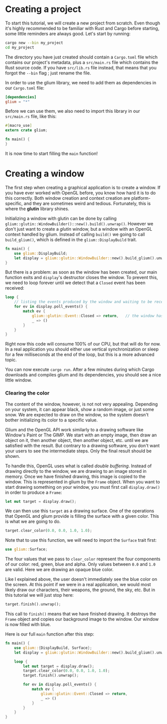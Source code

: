 # Creating a project

To start this tutorial, we will create a new project from scratch. Even though it's highly recommended to be familiar with Rust and Cargo before starting, some little reminders are always good. Let's start by running:

```sh
cargo new --bin my_project
cd my_project
```

The directory you have just created should contain a `Cargo.toml` file which contains our project's metadata, plus a `src/main.rs` file which contains the Rust source code. If you have `src/lib.rs` file instead, that means that you forgot the `--bin` flag ; just rename the file.

In order to use the glium library, we need to add them as dependencies in our `Cargo.toml` file:

```toml
[dependencies]
glium = "*"
```

Before we can use them, we also need to import this library in our `src/main.rs` file, like this:

```rust
#[macro_use]
extern crate glium;

fn main() {
}
```

It is now time to start filling the `main` function!

# Creating a window

The first step when creating a graphical application is to create a window. If you have ever worked with OpenGL before, you know how hard it is to do this correctly. Both window creation and context creation are platform-specific, and they are sometimes weird and tedious. Fortunately, this is where the **glutin** library shines.

Initializing a window with glutin can be done by calling `glium::glutin::WindowBuilder()::new().build().unwrap()`. However we don't just want to create a *glutin* window, but a window with an OpenGL context handled by glium. Instead of calling `build()` we going to call `build_glium()`, which is defined in the `glium::DisplayBuild` trait.

```rust
fn main() {
    use glium::DisplayBuild;
    let display = glium::glutin::WindowBuilder::new().build_glium().unwrap();
}
```

But there is a problem: as soon as the window has been created, our main function exits and `display`'s destructor closes the window. To prevent this, we need to loop forever until we detect that a `Closed` event has been received:

```rust
loop {
    // listing the events produced by the window and waiting to be received
    for ev in display.poll_events() {
        match ev {
            glium::glutin::Event::Closed => return,   // the window has been closed by the user
            _ => ()
        }
    }
}
```

Right now this code will consume 100% of our CPU, but that will do for now. In a real application you should either use vertical synchronization or sleep for a few milliseconds at the end of the loop, but this is a more advanced topic.

You can now execute `cargo run`. After a few minutes during which Cargo downloads and compiles glium and its dependencies, you should see a nice little window.

### Clearing the color

The content of the window, however, is not not very appealing. Depending on your system, it can appear black, show a random image, or just some snow. We are expected to draw on the window, so the system doesn't bother initializing its color to a specific value.

Glium and the OpenGL API work similarly to a drawing software like Window's Paint or The GIMP. We start with an empty image, then draw an object on it, then another object, then another object, etc. until we are satisfied with the result. But contrary to a drawing software, you don't want your users to see the intermediate steps. Only the final result should be shown.

To handle this, OpenGL uses what is called *double buffering*. Instead of drawing directly to the window, we are drawing to an image stored in memory. Once we have finished drawing, this image is copied to the window.
This is represented in glium by the `Frame` object. When you want to start drawing something on your window, you must first call `display.draw()` in order to produce a `Frame`:

```rust
let mut target = display.draw();
```

We can then use this `target` as a drawing surface. One of the operations that OpenGL and glium provide is filling the surface with a given color. This is what we are going to do.

```rust
target.clear_color(0.0, 0.0, 1.0, 1.0);
```

Note that to use this function, we will need to import the `Surface` trait first:

```rust
use glium::Surface;
```

The four values that we pass to `clear_color` represent the four components of our color: red, green, blue and alpha. Only values between `0.0` and `1.0` are valid. Here we are drawing an opaque blue color.

Like I explained above, the user doesn't immediately see the blue color on the screen. At this point if we were in a real application, we would most likely draw our characters, their weapons, the ground, the sky, etc. But in this tutorial we will just stop here:

```rust
target.finish().unwrap();
```

This call to `finish()` means that we have finished drawing. It destroys the `Frame` object and copies our background image to the window. Our window is now filled with blue.

Here is our full `main` function after this step:

```rust
fn main() {
    use glium::{DisplayBuild, Surface};
    let display = glium::glutin::WindowBuilder::new().build_glium().unwrap();

    loop {
        let mut target = display.draw();
        target.clear_color(0.0, 0.0, 1.0, 1.0);
        target.finish().unwrap();

        for ev in display.poll_events() {
            match ev {
                glium::glutin::Event::Closed => return,
                _ => ()
            }
        }
    }
}
```
